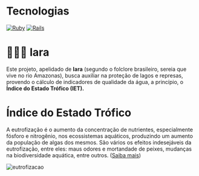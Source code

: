 # Tecnologias

[![Ruby](https://img.shields.io/badge/ruby-v3.0%2B-blue.svg)](https://www.ruby-lang.org/en/news/2021/07/07/ruby-3-0-2-released/)
[![Rails](https://img.shields.io/badge/rails-v6.1%2B-blue.svg)](https://guides.rubyonrails.org/v6.1.4/)

# 🧜🏽‍♀️ Iara

Este projeto, apelidado de **Iara** (segundo o folclore brasileiro, sereia que vive no rio Amazonas), busca auxiliar na proteção de lagos e represas, provendo o cálculo de indicadores de qualidade da água, a princípio, o **Índice do Estado Trófico (IET).**

# Índice do Estado Trófico

A eutrofização é o aumento da concentração de nutrientes, especialmente fósforo e nitrogênio, nos ecossistemas aquáticos, produzindo um aumento da população de algas dos mesmos. São vários os efeitos indesejáveis da eutrofização, entre eles: maus odores e mortandade de peixes, mudanças na biodiversidade aquática, entre outros. ([Saiba mais](http://pnqa.ana.gov.br/indicadores-estado-trofico.aspx))

![eutrofizacao](https://github.com/afonsir/iara/blob/feat/improve-readme/guides/images/eutrofizacao.jpg?raw=true)
